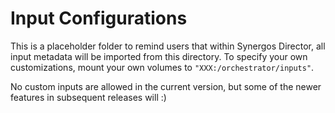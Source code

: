 # Input Configurations
This is a placeholder folder to remind users that within Synergos Director, all input metadata will be imported from this directory. To specify your own customizations, mount your own volumes to `"XXX:/orchestrator/inputs"`.

No custom inputs are allowed in the current version, but some of the newer features in subsequent releases will :)
